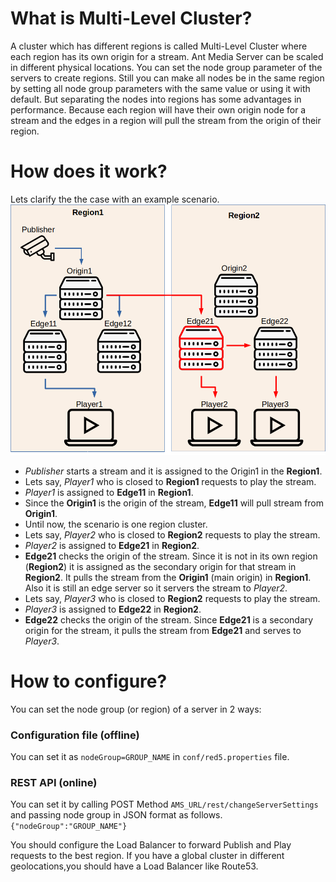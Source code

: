 # What is Multi-Level Cluster?
A cluster which has different regions is called Multi-Level Cluster where each region has its own origin for a stream. Ant Media Server can be scaled in different physical locations. You can set the node group parameter of the servers to create regions. Still you can make all nodes be in the same region by setting all node group parameters with the same value or using it with default. But separating the nodes into regions has some advantages in performance. Because each region will have their own origin node for a stream and the edges in a region will pull the stream from the origin of their region.

# How does it work?

Lets clarify the the case with an example scenario. 
![](images/multilevelcluster.png)

* _Publisher_ starts a stream and it is assigned to the Origin1 in the **Region1**.
* Lets say, _Player1_ who is closed to **Region1** requests to play the stream.
* _Player1_ is assigned to **Edge11** in **Region1**.
* Since the **Origin1** is the origin of the stream, **Edge11** will pull stream from **Origin1**.
* Until now, the scenario is one region cluster.
* Lets say, _Player2_ who is closed to **Region2** requests to play the stream.
* _Player2_ is assigned to **Edge21** in **Region2**.
* **Edge21** checks the origin of the stream. Since it is not in its own region (**Region2**) it is assigned as the secondary origin for that stream in **Region2**. It pulls the stream from the **Origin1** (main origin) in **Region1**. Also it is still an edge server so it servers the stream to _Player2_.
* Lets say, _Player3_ who is closed to **Region2** requests to play the stream.
* _Player3_ is assigned to **Edge22** in **Region2**.
* **Edge22** checks the origin of the stream. Since **Edge21** is a secondary origin for the stream, it pulls the stream from **Edge21** and serves to _Player3_.

# How to configure?
You can set the node group (or region) of a server in 2 ways:
### Configuration file (offline)
You can set it as `nodeGroup=GROUP_NAME` in `conf/red5.properties` file.
### REST API (online)
You can set it by calling POST Method `AMS_URL/rest/changeServerSettings` and passing node group in JSON format as follows.
`{"nodeGroup":"GROUP_NAME"}`

You should configure the Load Balancer to forward Publish and Play requests to the best region. If you have a global cluster in different geolocations,you should have a Load Balancer like Route53.


